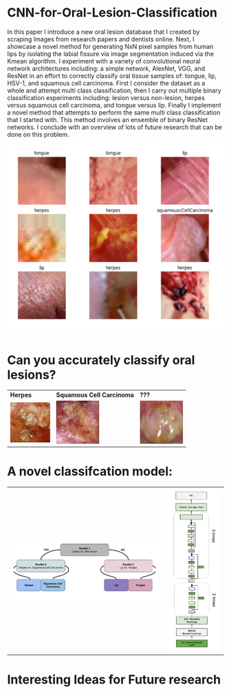 # CNN-for-Oral-Lesion-Classification
In this paper I introduce a new oral lesion database that I created by scraping Images from research papers and dentists online.  Next, I showcase a novel method for generating NxN pixel samples from human lips by isolating the labial fissure via image segmentation induced via the Kmean algorithm.  I experiment with a variety of convolutional neural network architectures including: a simple network, AlexNet, VGG, and ResNet in an effort to correctly classify oral tissue samples of: tongue, lip, HSV-1, and squamous cell carcinoma.  First I consider the dataset as a whole and attempt multi class classification, then I carry out multiple binary classification experiments including: lesion versus non-lesion, herpes versus squamous cell carcinoma, and tongue versus lip.  Finally I implement a novel method that attempts to perform the same multi class classification that I started with.  This method involves an ensemble of binary ResNet networks.  I conclude with an overview of lots of future research that can be done on this problem.

<img src="https://github.com/nps6-uwf/CNN-for-Oral-Lesion-Classification/blob/main/project%20figures/ALL_AUG_samples.PNG?raw=true"></img>

# Can you accurately classify oral lesions?
<table>
  <tbody>
    <tr>
    <td><strong>Herpes</strong></td>
    <td><strong>Squamous Cell Carcinoma</strong></td>
    <td><strong>???</strong></td>
    </tr>
    <tr>
    <td><img src="https://github.com/nps6-uwf/CNN-for-Oral-Lesion-Classification/blob/main/project%20figures/herpessimplex_101_2.png?raw=true"></img></td>
    <td style="align:center;"><img style="text-align:center;" src="https://github.com/nps6-uwf/CNN-for-Oral-Lesion-Classification/blob/main/project%20figures/squamouscellcarcinoma_normalized_33_1.png?raw=true"></img></td>
    <td><img src="https://github.com/nps6-uwf/CNN-for-Oral-Lesion-Classification/blob/main/project%20figures/herpessimplex_77_3.png?raw=true"></img></td>
    </tr>
  </tbody>
  </table>

# A novel classifcation model:
<table>
  <tbody>
  <tr>
    <td><img src="https://github.com/nps6-uwf/CNN-for-Oral-Lesion-Classification/blob/main/project%20figures/binary_ensemble_resnet.PNG?raw=true"></img></td>
    <td><img src="https://github.com/nps6-uwf/CNN-for-Oral-Lesion-Classification/blob/main/project%20figures/resNetArchitecture.PNG?raw=true"></img></td>
  </tr>
  </tbody>
</table>


# Interesting Ideas for Future research
<ol>
</ol>
